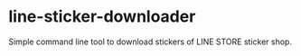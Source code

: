 # line-sticker-downloader

Simple command line tool to download stickers of LINE STORE sticker shop.
